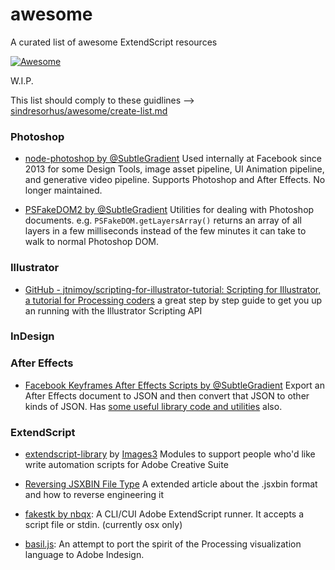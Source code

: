 # awesome
A curated list of awesome ExtendScript resources

[![Awesome](https://cdn.rawgit.com/sindresorhus/awesome/d7305f38d29fed78fa85652e3a63e154dd8e8829/media/badge.svg)](https://github.com/sindresorhus/awesome)


W.I.P.  

This list should comply to these guidlines --> [sindresorhus/awesome/create-list.md](https://github.com/sindresorhus/awesome/blob/master/create-list.md)


### Photoshop

- [node-photoshop by @SubtleGradient](https://github.com/subtleGradient/node-photoshop) Used internally at Facebook since 2013 for some Design Tools, image asset pipeline, UI Animation pipeline, and generative video pipeline. Supports Photoshop and After Effects. No longer maintained.

- [PSFakeDOM2 by @SubtleGradient](https://github.com/subtleGradient/node-photoshop/blob/master/lib/ExtendScript/PSFakeDOM2.jsxinc) Utilities for dealing with Photoshop documents. e.g. `PSFakeDOM.getLayersArray()` returns an array of all layers in a few milliseconds instead of the few minutes it can take to walk to normal Photoshop DOM.

### Illustrator  

- [GitHub - jtnimoy/scripting-for-illustrator-tutorial: Scripting for Illustrator, a tutorial for Processing coders](https://github.com/jtnimoy/scripting-for-illustrator-tutorial) a great step by step guide to get you up an running with the Illustrator Scripting API  

### InDesign  

### After Effects

- [Facebook Keyframes After Effects Scripts by @SubtleGradient](https://github.com/facebookincubator/Keyframes/tree/ca8a7ba/scripts) Export an After Effects document to JSON and then convert that JSON to other kinds of JSON. Has [some useful library code and utilities](https://github.com/facebookincubator/Keyframes/tree/ca8a7ba/scripts/(lib)/MudBrickLayer/ExtendScript/common) also.

### ExtendScript  

- [extendscript-library](https://github.com/Images3SA/extendscript-library) by [Images3](https://github.com/Images3SA) Modules to support people who'd like write automation scripts for Adobe Creative Suite

- [﻿Reversing JSXBIN File Type](https://www.scip.ch/en/?labs.20140515) A extended article about the .jsxbin format and how to reverse engineering it   

- [fakestk by nbqx](https://github.com/nbqx/fakestk): A CLI/CUI Adobe ExtendScript runner. It accepts a script file or stdin. (currently osx only)

- [basil.js](https://github.com/basiljs/basil.js): An attempt to port the spirit of the Processing visualization language to Adobe Indesign.

